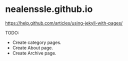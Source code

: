 # nealenssle.github.io
https://help.github.com/articles/using-jekyll-with-pages/

TODO:

- Create category pages.
- Create About page.
- Create Archive page.
